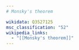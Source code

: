 ```yaml
---
# Monsky's theorem

wikidata: Q3527125
msc_classification: "52"
wikipedia_links:
  - "[[Monsky's theorem]]"
---
```

